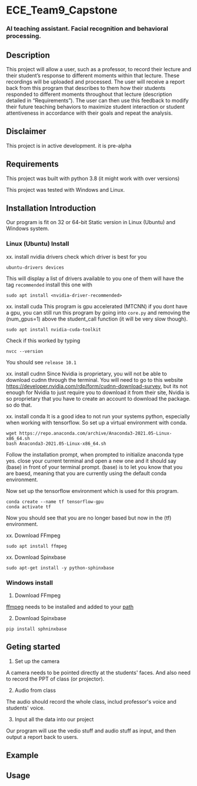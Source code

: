 # ECE_Team9_Capstone
### AI teaching assistant. Facial recognition and behavioral processing.


## Description
This project will allow a user, such as a professor, to record their lecture and their student’s response to different moments within that lecture. These recordings will be uploaded and processed. The user will receive a report back from this program that describes to them how their students responded to different moments throughout that lecture (description detailed in “Requirements”). The user can then use this feedback to modify their future teaching behaviors to maximize student interaction or student attentiveness in accordance with their goals and repeat the analysis.



## Disclaimer
This project is in active development. it is pre-alpha


## Requirements
This project was built with python 3.8 (it might work with over versions)

This project was tested with Windows and Linux.

## Installation Introduction
Our program is fit on 32 or 64-bit Static version in Linux (Ubuntu) and Windows system.

### Linux (Ubuntu) Install

xx. install nvidia drivers
check which driver is best for you
```
ubuntu-drivers devices
```
This will display a list of drivers available to you one of them will have the tag `recommended` install this one with

```
sudo apt install <nvidia-driver-recommended>
```

xx. install cuda
This program is gpu accelerated (MTCNN) if you dont have a gpu, you can still run this program by going into `core.py` and removing the (num_gpus=1) above the student_call function (it will be very slow though).

```
sudo apt install nvidia-cuda-toolkit
```

Check if this worked by typing

```
nvcc --version
```

You should see `release 10.1` 

xx. install cudnn
Since Nvidia is proprietary, you will not be able to download cudnn through the terminal. You will need to go to this website https://developer.nvidia.com/rdp/form/cudnn-download-survey, but its not enough for Nvidia to just require you to download it from their site, Nvidia is so proprietary that you have to create an account to download the package. so do that.

xx. install conda
It is a good idea to not run your systems python, especially when working with tensorflow. So set up a virtual environment with conda.
```
wget https://repo.anaconda.com/archive/Anaconda3-2021.05-Linux-x86_64.sh
bash Anaconda3-2021.05-Linux-x86_64.sh 
```
Follow the installation prompt, when prompted to initialize anaconda type yes. close your current terminal and open a new one and it should say (base) in front of your terminal prompt. (base) is to let you know that you are baesd, meaning that you are currently using the default conda environment.

Now set up the tensorflow environment which is used for this program.

```
conda create --name tf tensorflow-gpu
conda activate tf
```

Now you should see that you are no longer based but now in the (tf) environment.


xx. Download FFmpeg

```
sudo apt install ffmpeg
```
xx. Download Spinxbase

```
sudo apt-get install -y python-sphinxbase
```

### Windows install
1. Download FFmpeg

[ffmpeg](https://ffmpeg.org/) needs to be installed and added to your [path](https://helpdeskgeek.com/windows-10/add-windows-path-environment-variable/)

2. Download Spinxbase
```
pip install sphninxbase
```


## Geting started
1. Set up the camera

A camera needs to be pointed directly at the students' faces. And also need to record the PPT of class (or projector).

2. Audio from class

The audio should record the whole class, includ professor's voice and students' voice. 

3. Input all the data into our project

Our program will use the vedio stuff and audio stuff as input, and then output a report back to users.

## Example


## Usage



